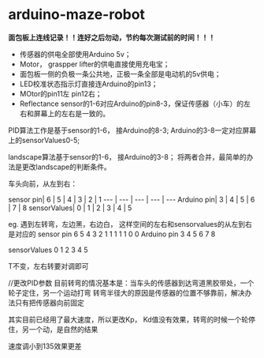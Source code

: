 # arduino-maze-robot
**面包板上连线记录！！连好之后勿动，节约每次测试前的时间！！！**
* 传感器的供电全部使用Arduino 5v；
* Motor， graspper lifter的供电直接使用充电宝；
* 面包板一侧的负极一条公共地，正极一条全部是电动机的5v供电；
* LED校准状态指示灯直接连Arduino的pin13；
* MOtor的pin11左 pin12右；
* Reflectance sensor的1-6对应Arduino的pin8-3，保证传感器（小车）的左右和屏幕上的左右是一致的。


PID算法工作是基于sensor的1-6， 接Arduino的8-3;
Arduino的3-8一定对应屏幕上的sensorValues0-5;

landscape算法基于sensor的1-6， 接Arduino的3-8；
将两者合并，最简单的办法是更改landscape的判断条件。

车头向前，从左到右：

 sensor pin| 6 | 5 | 4 | 3 | 2 | 1
 --- | --- | --- | --- | ---
 Arduino pin| 3 | 4 | 5 | 6 | 7 | 8
 sensorValues| 0 | 1 | 2 | 3 | 4 | 5 

eg. 遇到左转弯，左边黑，右边白， 这样空间的左右和sensorvalues的从左到右是对应的
sensor pin 6 5 4 3 2 1
           1 1 1 1 0 0
Arduino pin 3 4 5 6 7 8
            
sensorValues 0 1 2 3 4 5 

T不变，左右转要对调即可


//更改PID参数
目前转弯的情况基本是：当车头的传感器到达弯道黑胶带处，一个轮子定住，另一个运动打弯
转弯半径大的原因是传感器的位置不够靠前，解决办法只有把传感器向前固定

其实目前已经用了最大速度，所以更改Kp， Kd值没有效果，转弯的时候一个轮停住，另一个动，是自然的结果

速度调小到135效果更差

